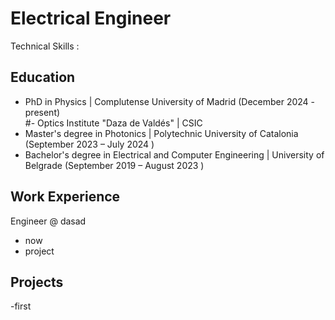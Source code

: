 # Electrical Engineer
Technical Skills :

## Education 
- PhD in Physics | Complutense University of Madrid (December 2024 - present)	
#- Optics Institute "Daza de Valdés" | CSIC 							       
- Master's degree in Photonics	| Polytechnic University of Catalonia  (September 2023 – July 2024 )	 			       
- Bachelor's degree in Electrical and Computer Engineering | University of Belgrade (September 2019 – August 2023 )

  
## Work Experience
Engineer @ dasad
- now
- project

## Projects 
-first



